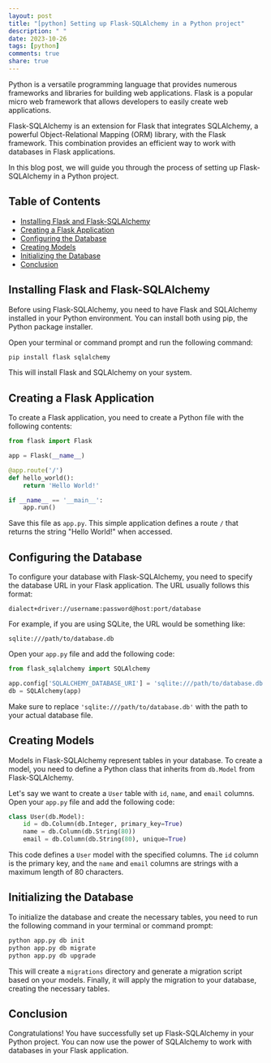 ```yaml
---
layout: post
title: "[python] Setting up Flask-SQLAlchemy in a Python project"
description: " "
date: 2023-10-26
tags: [python]
comments: true
share: true
---
```


Python is a versatile programming language that provides numerous frameworks and libraries for building web applications. Flask is a popular micro web framework that allows developers to easily create web applications.

Flask-SQLAlchemy is an extension for Flask that integrates SQLAlchemy, a powerful Object-Relational Mapping (ORM) library, with the Flask framework. This combination provides an efficient way to work with databases in Flask applications.

In this blog post, we will guide you through the process of setting up Flask-SQLAlchemy in a Python project.

## Table of Contents
- [Installing Flask and Flask-SQLAlchemy](#installing-flask-and-flask-sqlalchemy)
- [Creating a Flask Application](#creating-a-flask-application)
- [Configuring the Database](#configuring-the-database)
- [Creating Models](#creating-models)
- [Initializing the Database](#initializing-the-database)
- [Conclusion](#conclusion)

## Installing Flask and Flask-SQLAlchemy

Before using Flask-SQLAlchemy, you need to have Flask and SQLAlchemy installed in your Python environment. You can install both using pip, the Python package installer.

Open your terminal or command prompt and run the following command:

```bash
pip install flask sqlalchemy
```

This will install Flask and SQLAlchemy on your system.

## Creating a Flask Application

To create a Flask application, you need to create a Python file with the following contents:

```python
from flask import Flask

app = Flask(__name__)

@app.route('/')
def hello_world():
    return 'Hello World!'

if __name__ == '__main__':
    app.run()
```

Save this file as `app.py`. This simple application defines a route `/` that returns the string "Hello World!" when accessed.

## Configuring the Database

To configure your database with Flask-SQLAlchemy, you need to specify the database URL in your Flask application. The URL usually follows this format:

```
dialect+driver://username:password@host:port/database
```

For example, if you are using SQLite, the URL would be something like:

```
sqlite:///path/to/database.db
```

Open your `app.py` file and add the following code:

```python
from flask_sqlalchemy import SQLAlchemy

app.config['SQLALCHEMY_DATABASE_URI'] = 'sqlite:///path/to/database.db'
db = SQLAlchemy(app)
```

Make sure to replace `'sqlite:///path/to/database.db'` with the path to your actual database file.

## Creating Models

Models in Flask-SQLAlchemy represent tables in your database. To create a model, you need to define a Python class that inherits from `db.Model` from Flask-SQLAlchemy.

Let's say we want to create a `User` table with `id`, `name`, and `email` columns. Open your `app.py` file and add the following code:

```python
class User(db.Model):
    id = db.Column(db.Integer, primary_key=True)
    name = db.Column(db.String(80))
    email = db.Column(db.String(80), unique=True)
```

This code defines a `User` model with the specified columns. The `id` column is the primary key, and the `name` and `email` columns are strings with a maximum length of 80 characters.

## Initializing the Database

To initialize the database and create the necessary tables, you need to run the following command in your terminal or command prompt:

```bash
python app.py db init
python app.py db migrate
python app.py db upgrade
```

This will create a `migrations` directory and generate a migration script based on your models. Finally, it will apply the migration to your database, creating the necessary tables.

## Conclusion

Congratulations! You have successfully set up Flask-SQLAlchemy in your Python project. You can now use the power of SQLAlchemy to work with databases in your Flask application.